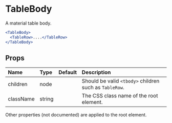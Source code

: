 TableBody
=========

A material table body.

```jsx
<TableBody>
  <TableRow>....</TableRow>
</TableBody>
```

Props
-----


| Name | Type | Default | Description |
|:-----|:-----|:--------|:------------|
| children | node |  | Should be valid `<tbody>` children such as `TableRow`. |
| className | string |  | The CSS class name of the root element. |

Other properties (not documented) are applied to the root element.
